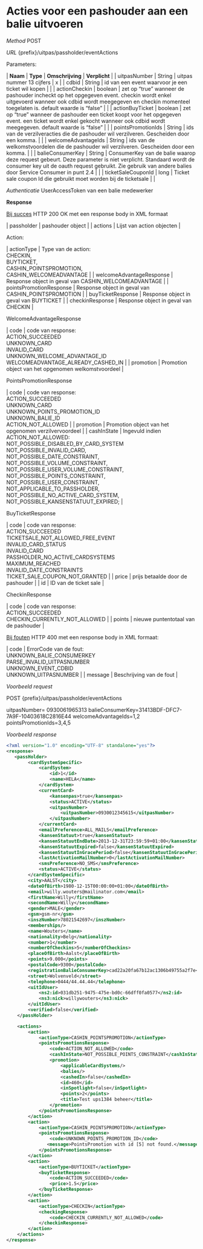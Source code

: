 ---
---

# Acties voor een pashouder aan een balie uitvoeren

_Method_
POST

_URL_
{prefix}/uitpas/passholder/eventActions

Parameters:

| **Naam** | **Type** | **Omschrijving** | **Verplicht** |
| uitpasNumber | String | uitpas nummer 13 cijfers | x |
| cdbid | String | id van een event waarvoor je een ticket wil kopen |  |
| actionCheckin | boolean | zet op “true” wanneer de pashouder incheckt op het opgegeven event. checkin wordt enkel uitgevoerd wanneer ook cdbid wordt meegegeven en checkin momenteel toegelaten is. default waarde is “false” |  |
| actionBuyTicket | boolean | zet op “true” wanneer de pashouder een ticket koopt voor het opgegeven event. een ticket wordt enkel gekocht wanneer ook cdbid wordt meegegeven. default waarde is “false” |  |
| pointsPromotionIds | String | ids van de verzilveracties die de pashouder wil verzilveren. Gescheiden door een komma. |  |
| welcomeAdvantageIds | String | ids van de welkomstvoordelen die de pashouder wil verzilveren. Gescheiden door een komma. |  |
| balieConsumerKey | String | ConsumerKey van de balie waarop deze request gebeurt. Deze parameter is niet verplicht. Standaard wordt de consumer key uit de oauth request gebruikt. Zie gebruik van andere balies door Service Consumer in punt 2.4 |  |
| ticketSaleCouponId | long | Ticket sale coupon Id die gebruikt moet worden bij de ticketsale |  |

_Authenticatie_
UserAccessToken van een balie medewerker

**Response**

<u>Bij succes</u>
HTTP 200 OK met een response body in XML formaat

| passholder | pashouder object |
| actions | Lijst van action objecten |

Action:

| actionType | Type van de action:<br> CHECKIN,<br> BUYTICKET,<br> CASHIN_POINTSPROMOTION,<br> CASHIN_WELCOMEADVANTAGE |
| welcomeAdvantageResponse | Response object in geval van CASHIN_WELCOMEADVANTAGE |
| pointsPromotionResponse | Response object in geval van CASHIN_POINTSPROMOTION |
| buyTicketResponse | Response object in geval van BUYTICKET |
| checkinResponse | Response object in geval van CHECKIN |

WelcomeAdvantageResponse

| code | code van response:<br>ACTION_SUCCEEDED<br>UNKNOWN_CARD<br>INVALID_CARD<br>UNKNOWN_WELCOME_ADVANTAGE_ID<br>WELCOMEADVANTAGE_ALREADY_CASHED_IN |
| promotion | Promotion object van het opgenomen welkomstvoordeel |

PointsPromotionResponse

| code | code van response:<br>ACTION_SUCCEEDED<br>UNKNOWN_CARD<br>UNKNOWN_POINTS_PROMOTION_ID<br>UNKNOWN_BALIE_ID<br>ACTION_NOT_ALLOWED |
| promotion | Promotion object van het opgenomen verzilvervoordeel |
| cashInState | Ingevuld indien ACTION_NOT_ALLOWED:<br>NOT_POSSIBLE_DISABLED_BY_CARD_SYSTEM<br>NOT_POSSIBLE_INVALID_CARD,<br>NOT_POSSIBLE_DATE_CONSTRAINT,<br>NOT_POSSIBLE_VOLUME_CONSTRAINT,<br>NOT_POSSIBLE_USER_VOLUME_CONSTRAINT,<br>NOT_POSSIBLE_POINTS_CONSTRAINT,<br>NOT_POSSIBLE_USER_CONSTRAINT,<br>NOT_APPLICABLE_TO_PASSHOLDER,<br>NOT_POSSIBLE_NO_ACTIVE_CARD_SYSTEM,<br>NOT_POSSIBLE_KANSENSTATUUT_EXPIRED; |

BuyTicketResponse

| code | code van response:<br>ACTION_SUCCEEDED<br>TICKETSALE_NOT_ALLOWED_FREE_EVENT<br>INVALID_CARD_STATUS<br>INVALID_CARD<br>PASSHOLDER_NO_ACTIVE_CARDSYSTEMS<br>MAXIMUM_REACHED<br>INVALID_DATE_CONSTRAINTS<br>TICKET_SALE_COUPON_NOT_GRANTED |
| price | prijs betaalde door de pashouder |
| id | ID van de ticket sale |

CheckinResponse

| code | code van response:<br>ACTION_SUCCEEDED<br>CHECKIN_CURRENTLY_NOT_ALLOWED |
| points | nieuwe puntentotaal van de pashouder |

<u>Bij fouten</u>
HTTP 400 met een response body in XML formaat:

| code | ErrorCode van de fout:<br>UNKNOWN_BALIE_CONSUMERKEY<br>PARSE_INVALID_UITPASNUMBER<br>UNKNOWN_EVENT_CDBID<br>UNKNOWN_UITPASNUMBER |
| message | Beschrijving van de fout |

_Voorbeeld request_

POST {prefix}/uitpas/passholder/eventActions

uitpasNumber= 0930061965313
balieConsumerKey=31413BDF-DFC7-7A9F-10403618C2816E44
welcomeAdvantageIds=1,2
pointsPromotionIds=3,4,5

_Voorbeeld response_


~~~xml
<?xml version="1.0" encoding="UTF-8" standalone="yes"?>
<response>
   <passHolder>
        <cardSystemSpecific>
            <cardSystem>
                <id>1</id>
                <name>HELA</name>
            </cardSystem>
            <currentCard>
                <kansenpas>true</kansenpas>
                <status>ACTIVE</status>
                <uitpasNumber>
                    <uitpasNumber>0930012345615</uitpasNumber>
                </uitpasNumber>
            </currentCard>
            <emailPreference>ALL_MAILS</emailPreference>
            <kansenStatuut>true</kansenStatuut>
            <kansenStatuutEndDate>2013-12-31T23:59:59+01:00</kansenStatuutEndDate>
            <kansenStatuutExpired>false</kansenStatuutExpired>
            <kansenStatuutInGracePeriod>false</kansenStatuutInGracePeriod>
            <lastActivationMailNumber>0</lastActivationMailNumber>
            <smsPreference>NO_SMS</smsPreference>
            <status>ACTIVE</status>
        </cardSystemSpecific>
        <city>AALST</city>
        <dateOfBirth>1980-12-15T00:00:00+01:00</dateOfBirth>
        <email>willy.wouters@mailinator.com</email>
        <firstName>Willy</firstName>
        <secondName>Willy</secondName>
        <gender>MALE</gender>
        <gsm>gsm-nr</gsm>
        <inszNumber>78021542697</inszNumber>
        <memberships/>
        <name>Wouters</name>
        <nationality>Belg</nationality>
        <number>1</number>
        <numberOfCheckins>5</numberOfCheckins>
        <placeOfBirth>Aalst</placeOfBirth>
        <points>9.000</points>
        <postalCode>9300</postalCode>
        <registrationBalieConsumerKey>cad22a20fa67b12ac1306b49755a2f7e</registrationBalieConsumerKey>
        <street>Wolvenveld</street>
        <telephone>0444/44.44.44</telephone>
        <uitIdUser>
            <ns2:id>031db251-9475-475e-bd0c-66dff0fa0577</ns2:id>
            <ns3:nick>willywouters</ns3:nick>
        </uitIdUser>
        <verified>false</verified>
    </passHolder>

    <actions>
        <action>
            <actionType>CASHIN_POINTSPROMOTION</actionType>
            <pointsPromotionsResponse>
                <code>ACTION_NOT_ALLOWED</code>
                <cashInState>NOT_POSSIBLE_POINTS_CONSTRAINT</cashInState>
                <promotion>
                    <applicableCardSystems/>
                    <balies/>
                    <cashedIn>false</cashedIn>
                    <id>460</id>
                    <inSpotlight>false</inSpotlight>
                    <points>2</points>
                    <title>Test ups1384 beheer</title>
                </promotion>
            </pointsPromotionsResponse>
        </action>
        <action>
            <actionType>CASHIN_POINTSPROMOTION</actionType>
            <pointsPromotionsResponse>
                <code>UNKNOWN_POINTS_PROMOTION_ID</code>
               <message>PointsPromotion with id [5] not found.</message>
            </pointsPromotionsResponse>
        </action>
        <action>
            <actionType>BUYTICKET</actionType>
            <buyTicketResponse>
                <code>ACTION_SUCCEEDED</code>
 		    	<price>1.5</price>
            </buyTicketResponse>
        </action>
        <action>
            <actionType>CHECKIN</actionType>
            <checkingResponse>
                <code>CHECKIN_CURRENTLY_NOT_ALLOWED</code>
            </checkinResponse>
        </action>
    </actions>
</response>
~~~
